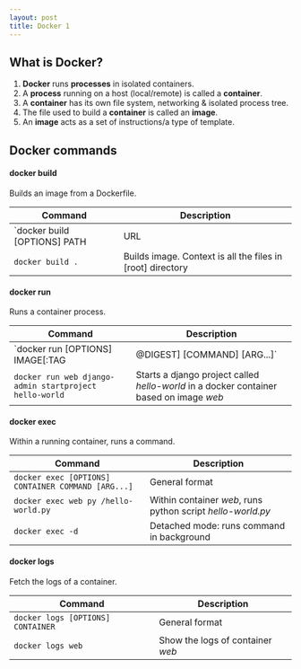```yaml
---
layout: post
title: Docker 1
---
```


## What is Docker?

1. **Docker** runs **processes** in isolated containers.
2. A **process** running on a host (local/remote) is called a **container**.
3. A **container** has its own file system, networking & isolated process tree.
4. The file used to build a **container** is called an **image**.
5. An **image** acts as a set of instructions/a type of template.

## Docker commands

#### **docker build**

Builds an image from a Dockerfile.

| Command      | Description |
| ----------- | ----------- |
| `docker build [OPTIONS] PATH | URL | -` | General format |
| `docker build .`  | Builds image. Context is all the files in [root] directory |

#### **docker run**

Runs a container process. 

| Command      | Description |
| ----------- | ----------- |
| `docker run [OPTIONS] IMAGE[:TAG|@DIGEST] [COMMAND] [ARG...]` | General format |
| `docker run web django-admin startproject hello-world`  | Starts a django project called *hello-world* in a docker container based on image *web* |

#### **docker exec**

Within a running container, runs a command.

| Command      | Description |
| ----------- | ----------- |
| `docker exec [OPTIONS] CONTAINER COMMAND [ARG...]` | General format |
| `docker exec web py /hello-world.py`  | Within container *web*, runs python script *hello-world.py* |
| `docker exec -d`  | Detached mode: runs command in background |

#### **docker logs**

Fetch the logs of a container.

| Command      | Description |
| ----------- | ----------- |
| `docker logs [OPTIONS] CONTAINER` | General format |
| `docker logs web`  | Show the logs of container *web* |

